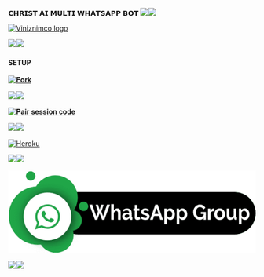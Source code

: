    𝗖𝗛𝗥𝗜𝗦𝗧 𝗔𝗜 𝗠𝗨𝗟𝗧𝗜 𝗪𝗛𝗔𝗧𝗦𝗔𝗣𝗣 𝗕𝗢𝗧 
<a><img src='https://i.imgur.com/LyHic3i.gif'/></a><a><img src='https://i.imgur.com/LyHic3i.gif'/></a>

<p align="left">
  <a href="https://github.com/Viniznimco">
    <img alt="Viniznimco logo" height="300" width="300" src="https://files.catbox.moe/ntcw8m.jpg">
  </a>
</p>

<a><img src='https://i.imgur.com/LyHic3i.gif'/></a><a><img src='https://i.imgur.com/LyHic3i.gif'/></a>


#### SETUP 


<p align="left">
<a href="https://github.com/Viniznimco/CHRIST-AI/fork"><img src="https://img.shields.io/badge/Fork-white" alt="𝐅𝐨𝐫𝐤" width="100"></a>


<a><img src='https://i.imgur.com/LyHic3i.gif'/></a><a><img src='https://i.imgur.com/LyHic3i.gif'/></a>

 <p align="left">
<a href="https://christ-bot.onrender.com"><img src="https://img.shields.io/badge/Pair%20session%20code-white" alt="𝐏𝐚𝐢𝐫 𝐬𝐞𝐬𝐬𝐢𝐨𝐧 𝐜𝐨𝐝𝐞" width="300"></a>


<a><img src='https://i.imgur.com/LyHic3i.gif'/></a><a><img src='https://i.imgur.com/LyHic3i.gif'/></a>


<p align="left">
<a href="https://christ-bot.vercel.app" target="_blank"><img title="DEPLOY-ON HEROKU" src="https://img.shields.io/badge/DEPLOY%20ON%20HEROKU-white" alt="Heroku" width="300"></a>
</p>
  
<a><img src='https://i.imgur.com/LyHic3i.gif'/></a><a><img src='https://i.imgur.com/LyHic3i.gif'/></a>


  

[![JOIN OUR WHATSAPP GROUP](https://raw.githubusercontent.com/Neeraj-x0/Neeraj-x0/main/photos/suddidina-join-whatsapp.png)](https://whatsapp.com/channel/0029Vb3JJ9gKwqSJQJfQvl1K)

 
<a><img src='https://i.imgur.com/LyHic3i.gif'/></a><a><img src='https://i.imgur.com/LyHic3i.gif'/></a>
